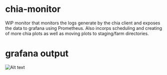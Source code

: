 # chia-monitor
WIP monitor that monitors the logs generate by the chia client and exposes the data to grafana using Prometheus. Also incorps scheduling and creating of more chia plots as well as moving plots to staging/farm directories.  

# grafana output

![Alt text](https://i.imgur.com/HkBFB6W.png "Grafana")
